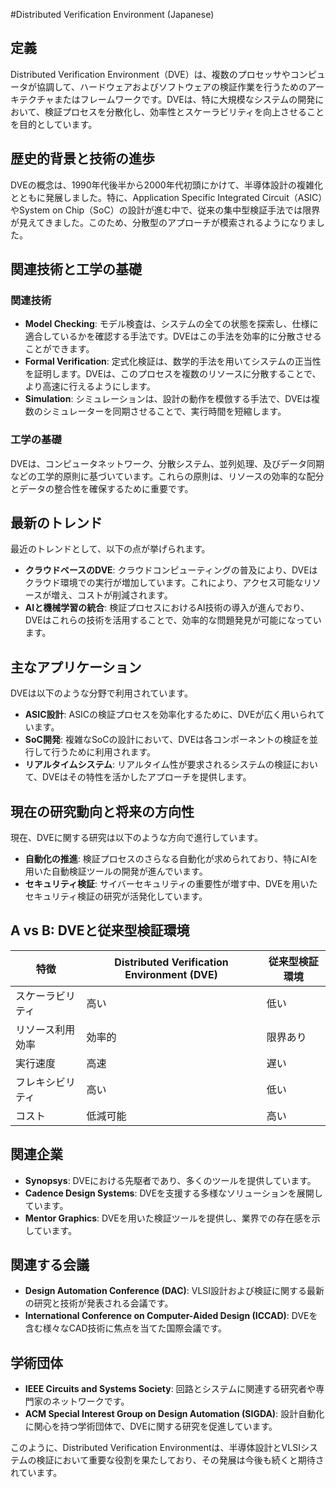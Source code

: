 #Distributed Verification Environment (Japanese)

## 定義

Distributed Verification Environment（DVE）は、複数のプロセッサやコンピュータが協調して、ハードウェアおよびソフトウェアの検証作業を行うためのアーキテクチャまたはフレームワークです。DVEは、特に大規模なシステムの開発において、検証プロセスを分散化し、効率性とスケーラビリティを向上させることを目的としています。

## 歴史的背景と技術の進歩

DVEの概念は、1990年代後半から2000年代初頭にかけて、半導体設計の複雑化とともに発展しました。特に、Application Specific Integrated Circuit（ASIC）やSystem on Chip（SoC）の設計が進む中で、従来の集中型検証手法では限界が見えてきました。このため、分散型のアプローチが模索されるようになりました。

## 関連技術と工学の基礎

### 関連技術

- **Model Checking**: モデル検査は、システムの全ての状態を探索し、仕様に適合しているかを確認する手法です。DVEはこの手法を効率的に分散させることができます。
- **Formal Verification**: 定式化検証は、数学的手法を用いてシステムの正当性を証明します。DVEは、このプロセスを複数のリソースに分散することで、より高速に行えるようにします。
- **Simulation**: シミュレーションは、設計の動作を模倣する手法で、DVEは複数のシミュレーターを同期させることで、実行時間を短縮します。

### 工学の基礎

DVEは、コンピュータネットワーク、分散システム、並列処理、及びデータ同期などの工学的原則に基づいています。これらの原則は、リソースの効率的な配分とデータの整合性を確保するために重要です。

## 最新のトレンド

最近のトレンドとして、以下の点が挙げられます。

- **クラウドベースのDVE**: クラウドコンピューティングの普及により、DVEはクラウド環境での実行が増加しています。これにより、アクセス可能なリソースが増え、コストが削減されます。
- **AIと機械学習の統合**: 検証プロセスにおけるAI技術の導入が進んでおり、DVEはこれらの技術を活用することで、効率的な問題発見が可能になっています。

## 主なアプリケーション

DVEは以下のような分野で利用されています。

- **ASIC設計**: ASICの検証プロセスを効率化するために、DVEが広く用いられています。
- **SoC開発**: 複雑なSoCの設計において、DVEは各コンポーネントの検証を並行して行うために利用されます。
- **リアルタイムシステム**: リアルタイム性が要求されるシステムの検証において、DVEはその特性を活かしたアプローチを提供します。

## 現在の研究動向と将来の方向性

現在、DVEに関する研究は以下のような方向で進行しています。

- **自動化の推進**: 検証プロセスのさらなる自動化が求められており、特にAIを用いた自動検証ツールの開発が進んでいます。
- **セキュリティ検証**: サイバーセキュリティの重要性が増す中、DVEを用いたセキュリティ検証の研究が活発化しています。

## A vs B: DVEと従来型検証環境

| 特徴                     | Distributed Verification Environment (DVE) | 従来型検証環境           |
|------------------------|----------------------------------------|-----------------------|
| スケーラビリティ          | 高い                                   | 低い                    |
| リソース利用効率          | 効率的                                 | 限界あり                |
| 実行速度                 | 高速                                   | 遅い                    |
| フレキシビリティ          | 高い                                   | 低い                    |
| コスト                   | 低減可能                               | 高い                    |

## 関連企業

- **Synopsys**: DVEにおける先駆者であり、多くのツールを提供しています。
- **Cadence Design Systems**: DVEを支援する多様なソリューションを展開しています。
- **Mentor Graphics**: DVEを用いた検証ツールを提供し、業界での存在感を示しています。

## 関連する会議

- **Design Automation Conference (DAC)**: VLSI設計および検証に関する最新の研究と技術が発表される会議です。
- **International Conference on Computer-Aided Design (ICCAD)**: DVEを含む様々なCAD技術に焦点を当てた国際会議です。

## 学術団体

- **IEEE Circuits and Systems Society**: 回路とシステムに関連する研究者や専門家のネットワークです。
- **ACM Special Interest Group on Design Automation (SIGDA)**: 設計自動化に関心を持つ学術団体で、DVEに関する研究を促進しています。

このように、Distributed Verification Environmentは、半導体設計とVLSIシステムの検証において重要な役割を果たしており、その発展は今後も続くと期待されています。